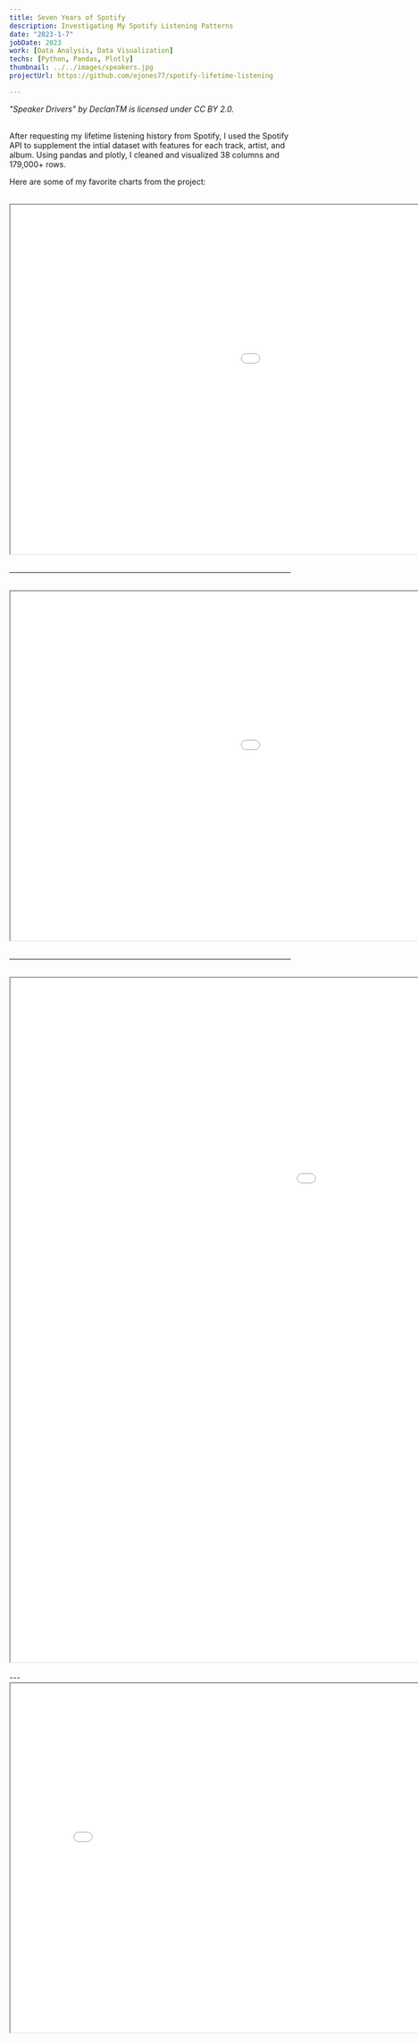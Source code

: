 ```yaml
---
title: Seven Years of Spotify
description: Investigating My Spotify Listening Patterns
date: "2023-1-7"
jobDate: 2023
work: [Data Analysis, Data Visualization]
techs: [Python, Pandas, Plotly]
thumbnail: ../../images/speakers.jpg
projectUrl: https://github.com/ejones77/spotify-lifetime-listening

---
```

*"Speaker Drivers" by DeclanTM is licensed under CC BY 2.0.*<br><br>

After requesting my lifetime listening history from Spotify, I used the Spotify API to supplement the intial dataset with features for each track, artist, and album. Using pandas and plotly, I cleaned and visualized 38 columns and 179,000+ rows.

Here are some of my favorite charts from the project:
<br><br>


<div class="center-iframe">
<iframe class="iframe-chart" src="../../charts/spotify-volume.html" width="1425" height="625" scrolling="no"></iframe>
</div>
<br>

---

<br>
<div class="center-iframe">
<iframe class="iframe-chart" src="../../charts/spotify-yearly-mins.html" width="1425" height="625" scrolling="no"></iframe>
</div>
<br>

---
<br>
<div class="center-iframe">
<iframe class="iframe-chart" src="../../charts/spotify-artist-mins.html" width="1625" height="1225" scrolling="no"></iframe>
</div>
<br>
---

<br>
<div class="center-iframe">
<iframe class="iframe-chart" src="../../charts/spotify-radar.html" width="825" height="625" scrolling="no"></iframe>
</div>
<br><br>
